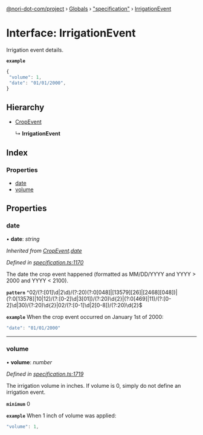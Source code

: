 [@nori-dot-com/project](../README.md) › [Globals](../globals.md) › ["specification"](../modules/_specification_.md) › [IrrigationEvent](_specification_.irrigationevent.md)

# Interface: IrrigationEvent

Irrigation event details.

**`example`** 

```js
{
 "volume": 1,
 "date": "01/01/2000",
}
```

## Hierarchy

* [CropEvent](_specification_.cropevent.md)

  ↳ **IrrigationEvent**

## Index

### Properties

* [date](_specification_.irrigationevent.md#date)
* [volume](_specification_.irrigationevent.md#volume)

## Properties

###  date

• **date**: *string*

*Inherited from [CropEvent](_specification_.cropevent.md).[date](_specification_.cropevent.md#date)*

*Defined in [specification.ts:1170](https://github.com/nori-dot-eco/nori-dot-com/blob/f7a6776/packages/project/src/specification.ts#L1170)*

The date the crop event happened (formatted as MM/DD/YYYY and YYYY > 2000 and YYYY < 2100).

**`pattern`** ^02\/(?:[01]\d|2\d)\/(?:20)(?:0[048]|[13579][26]|[2468][048])|(?:0[13578]|10|12)\/(?:[0-2]\d|3[01])\/(?:20)\d{2}|(?:0[469]|11)\/(?:[0-2]\d|30)\/(?:20)\d{2}|02\/(?:[0-1]\d|2[0-8])\/(?:20)\d{2}$

**`example`** <caption>When the crop event occurred on January 1st of 2000:</caption>

```js
"date": "01/01/2000"
```

___

###  volume

• **volume**: *number*

*Defined in [specification.ts:1719](https://github.com/nori-dot-eco/nori-dot-com/blob/f7a6776/packages/project/src/specification.ts#L1719)*

The irrigation volume in inches. If volume is 0, simply do not define an irrigation event.

**`minimum`** 0

**`example`** <caption>When 1 inch of volume was applied:</caption>

```js
"volume": 1,
```
